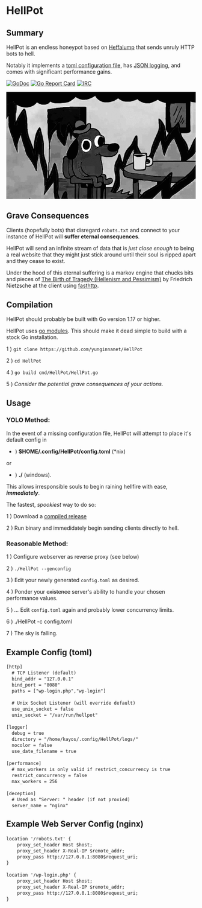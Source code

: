 # HellPot
   
   ## Summary  
  
HellPot is an endless honeypot based on [Heffalump](https://github.com/carlmjohnson/heffalump) that sends unruly HTTP bots to hell.

Notably it implements a [toml configuration file](https://github.com/spf13/viper), has [JSON logging](https://github.com/rs/zerolog), and comes with significant performance gains.
   
[![GoDoc](https://godoc.org/github.com/yunginnanet/HellPot?status.svg)](https://godoc.org/github.com/yunginnanet/HellPot) [![Go Report Card](https://goreportcard.com/badge/github.com/yunginnanet/HellPot)](https://goreportcard.com/report/github.com/yunginnanet/HellPot) [![IRC](https://img.shields.io/badge/ircd.chat-%23tcpdirect-blue.svg)](ircs://ircd.chat:6697/#tcpdirect)
  
 ![Exploding Heffalump](hellgif.gif)

## Grave Consequences

Clients (hopefully bots) that disregard `robots.txt` and connect to your instance of HellPot will **suffer eternal consequences**. 

HellPot will send an infinite stream of data that is *just close enough* to being a real website that they might just stick around until their soul is ripped apart and they cease to exist.

Under the hood of this eternal suffering is a markov engine that chucks bits and pieces of [The Birth of Tragedy (Hellenism and Pessimism)](https://www.gutenberg.org/files/51356/51356-h/51356-h.htm) by Friedrich Nietzsche at the client using [fasthttp](https://github.com/valyala/fasthttp).

## Compilation

HellPot should probably be built with Go version 1.17 or higher.

HellPot uses [go modules](https://go.dev/blog/using-go-modules). This should make it dead simple to build with a stock Go installation.

1 ) `git clone https://github.com/yunginnanet/HellPot`

2 ) `cd HellPot`

4 ) `go build cmd/HellPot/HellPot.go`

5 ) *Consider the potential grave consequences of your actions.*

## Usage

### YOLO Method:

In the event of a missing configuration file, HellPot will attempt to place it's default config in
* ) **$HOME/.config/HellPot/config.toml** (*nix) 
 
or

* ) **./** (windows).

This allows irresponsible souls to begin raining hellfire with ease, ***immediately***.

The fastest, *spookiest* way to do so:

1 ) Download a [compiled release](https://github.com/yunginnanet/HellPot/releases/latest) 

2 ) Run binary and immedidately begin sending clients directly to hell.

### Reasonable Method:

1 ) Configure webserver as reverse proxy (see below)

2 ) `./HellPot --genconfig `

3 ) Edit your newly generated `config.toml` as desired.

4 ) Ponder your ~~existence~~ server's ability to handle your chosen performance values.

5 ) *...* Edit `config.toml` again and probably lower concurrency limits.

6 ) ./HellPot -c config.toml

7 ) The sky is falling.

## Example Config (toml) 
   
```  
[http]
  # TCP Listener (default)
  bind_addr = "127.0.0.1"
  bind_port = "8080"
  paths = ["wp-login.php","wp-login"]

  # Unix Socket Listener (will override default)
  use_unix_socket = false
  unix_socket = "/var/run/hellpot"

[logger]
  debug = true
  directory = "/home/kayos/.config/HellPot/logs/"
  nocolor = false
  use_date_filename = true

[performance]
  # max_workers is only valid if restrict_concurrency is true
  restrict_concurrency = false
  max_workers = 256
  
[deception]
  # Used as "Server: " header (if not proxied)
  server_name = "nginx"

```
  

## Example Web Server Config (nginx)  
    
```          
location '/robots.txt' {
	proxy_set_header Host $host;
	proxy_set_header X-Real-IP $remote_addr;
	proxy_pass http://127.0.0.1:8080$request_uri;
}  

location '/wp-login.php' {
	proxy_set_header Host $host;
	proxy_set_header X-Real-IP $remote_addr;
	proxy_pass http://127.0.0.1:8080$request_uri;
}
```
